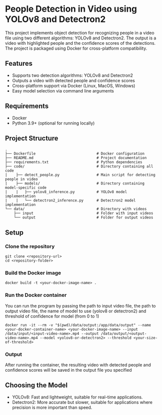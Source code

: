 # People Detection in Video using YOLOv8 and Detectron2

This project implements object detection for recognizing people in a video file using two different algorithms: YOLOv8 and Detectron2. The output is a video with highlighted people and the confidence scores of the detections. The project is packaged using Docker for cross-platform compatibility.

## Features

- Supports two detection algorithms: YOLOv8 and Detectron2
- Outputs a video with detected people and confidence scores
- Cross-platform support via Docker (Linux, MacOS, Windows)
- Easy model selection via command line arguments

## Requirements

- Docker
- Python 3.9+ (optional for running locally)

## Project Structure

```
.
├── Dockerfile                            # Docker configuration
├── README.md                             # Project documentation
├── requirements.txt                      # Python dependencies
├── code/                                 # Directory containing all code
|    ├── detect_people.py                 # Main script for detecting people in video
|    ├── models/                          # Directory containing model-specific code
|    |   ├── yolov8_inference.py          # YOLOv8 model implementation
|    |   └── detectron2_inference.py      # Detectron2 model implementation
└── data/                                 # Directory with videos
    ├── input                             # Folder with input videos
    └── output                            # Folder for output videos
```

## Setup

### Clone the repository

```
git clone <repository-url>
cd <repository-folder>
```

### Build the Docker image

```
docker build -t <your-docker-image-name> .
```

### Run the Docker container

You can run the program by passing the path to input video file, the path to output video file, the name of model to use (yolov8 or detectron2) and threshold of confidence for model (from 0 to 1)

```
docker run -it --rm -v "$(pwd)/data/output:/app/data/output" --name <your-docker-container-name> <your-docker-image-name> --input /data/input/<input-video-name>.mp4 --output /data/output/<output-video-name>.mp4 --model <yolov8-or-detectron2> --threshold <your-size-of-threshold>
```

### Output

After running the container, the resulting video with detected people and confidence scores will be saved in the output file you specified 

## Choosing the Model

- YOLOv8: Fast and lightweight, suitable for real-time applications.
- Detectron2: More accurate but slower, suitable for applications where precision is more important than speed.


